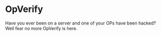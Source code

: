 # OpVerify
Have you ever been on a server and one of your OPs have been hacked? Well fear no more OpVerify is here.
